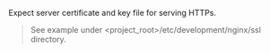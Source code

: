Expect server certificate and key file for serving HTTPs.

> See example under <project_root>/etc/development/nginx/ssl directory.